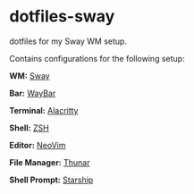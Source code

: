 # dotfiles-sway
dotfiles for my Sway WM setup.

Contains configurations for the following setup:

**WM:** [Sway](https://swaywm.org/)

**Bar:** [WayBar](https://github.com/Alexays/Waybar)

**Terminal:** [Alacritty](https://alacritty.org/)

**Shell:** [ZSH](https://wiki.archlinux.org/title/Zsh)

**Editor:** [NeoVim](https://neovim.io/)

**File Manager:** [Thunar](https://github.com/xfce-mirror/thunar)

**Shell Prompt:** [Starship](https://starship.rs/)
